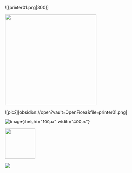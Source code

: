 ![[printer01.png|300]]

<img src="printer01.png" width="300" height="300">

![pic2][obsidian://open?vault=OpenFidea&file=printer01.png]

![image](/printer01.png){:height="100px" width="400px"}

<img src="obsidian://open?vault=OpenFidea&file=printer01.png" width="100" height="100">

![](printer01.png)